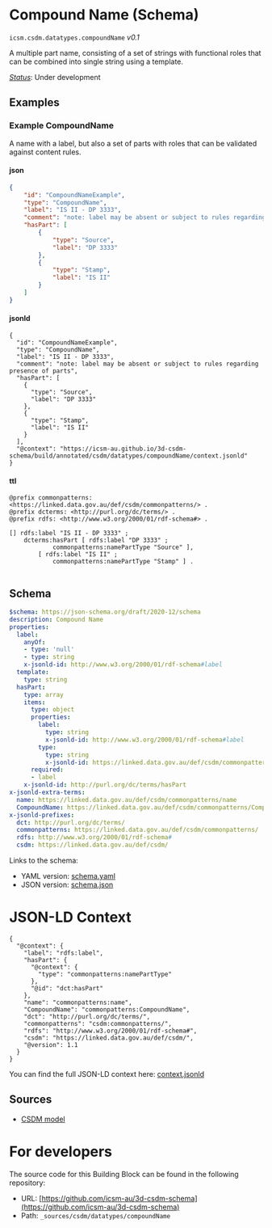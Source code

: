 
# Compound Name (Schema)

`icsm.csdm.datatypes.compoundName` *v0.1*

A multiple part name, consisting of a set of strings with functional roles that can be combined into single string using a template.

[*Status*](http://www.opengis.net/def/status): Under development

## Examples

### Example CompoundName
A name with a label, but also a set of parts with roles that can be validated against content rules.
#### json
```json
{
    "id": "CompoundNameExample",
    "type": "CompoundName",
    "label": "IS II - DP 3333",
    "comment": "note: label may be absent or subject to rules regarding presence of parts",
    "hasPart": [
        {
            "type": "Source",
            "label": "DP 3333"
        },
        {
            "type": "Stamp",
            "label": "IS II"
        }
    ]
}
```

#### jsonld
```jsonld
{
  "id": "CompoundNameExample",
  "type": "CompoundName",
  "label": "IS II - DP 3333",
  "comment": "note: label may be absent or subject to rules regarding presence of parts",
  "hasPart": [
    {
      "type": "Source",
      "label": "DP 3333"
    },
    {
      "type": "Stamp",
      "label": "IS II"
    }
  ],
  "@context": "https://icsm-au.github.io/3d-csdm-schema/build/annotated/csdm/datatypes/compoundName/context.jsonld"
}
```

#### ttl
```ttl
@prefix commonpatterns: <https://linked.data.gov.au/def/csdm/commonpatterns/> .
@prefix dcterms: <http://purl.org/dc/terms/> .
@prefix rdfs: <http://www.w3.org/2000/01/rdf-schema#> .

[] rdfs:label "IS II - DP 3333" ;
    dcterms:hasPart [ rdfs:label "DP 3333" ;
            commonpatterns:namePartType "Source" ],
        [ rdfs:label "IS II" ;
            commonpatterns:namePartType "Stamp" ] .


```

## Schema

```yaml
$schema: https://json-schema.org/draft/2020-12/schema
description: Compound Name
properties:
  label:
    anyOf:
    - type: 'null'
    - type: string
    x-jsonld-id: http://www.w3.org/2000/01/rdf-schema#label
  template:
    type: string
  hasPart:
    type: array
    items:
      type: object
      properties:
        label:
          type: string
          x-jsonld-id: http://www.w3.org/2000/01/rdf-schema#label
        type:
          type: string
          x-jsonld-id: https://linked.data.gov.au/def/csdm/commonpatterns/namePartType
      required:
      - label
    x-jsonld-id: http://purl.org/dc/terms/hasPart
x-jsonld-extra-terms:
  name: https://linked.data.gov.au/def/csdm/commonpatterns/name
  CompoundName: https://linked.data.gov.au/def/csdm/commonpatterns/CompoundName
x-jsonld-prefixes:
  dct: http://purl.org/dc/terms/
  commonpatterns: https://linked.data.gov.au/def/csdm/commonpatterns/
  rdfs: http://www.w3.org/2000/01/rdf-schema#
  csdm: https://linked.data.gov.au/def/csdm/

```

Links to the schema:

* YAML version: [schema.yaml](https://icsm-au.github.io/3d-csdm-schema/build/annotated/csdm/datatypes/compoundName/schema.json)
* JSON version: [schema.json](https://icsm-au.github.io/3d-csdm-schema/build/annotated/csdm/datatypes/compoundName/schema.yaml)


# JSON-LD Context

```jsonld
{
  "@context": {
    "label": "rdfs:label",
    "hasPart": {
      "@context": {
        "type": "commonpatterns:namePartType"
      },
      "@id": "dct:hasPart"
    },
    "name": "commonpatterns:name",
    "CompoundName": "commonpatterns:CompoundName",
    "dct": "http://purl.org/dc/terms/",
    "commonpatterns": "csdm:commonpatterns/",
    "rdfs": "http://www.w3.org/2000/01/rdf-schema#",
    "csdm": "https://linked.data.gov.au/def/csdm/",
    "@version": 1.1
  }
}
```

You can find the full JSON-LD context here:
[context.jsonld](https://icsm-au.github.io/3d-csdm-schema/build/annotated/csdm/datatypes/compoundName/context.jsonld)

## Sources

* [CSDM model](https://github.com/icsm-au/3d-csdm)

# For developers

The source code for this Building Block can be found in the following repository:

* URL: [https://github.com/icsm-au/3d-csdm-schema](https://github.com/icsm-au/3d-csdm-schema)
* Path: `_sources/csdm/datatypes/compoundName`

